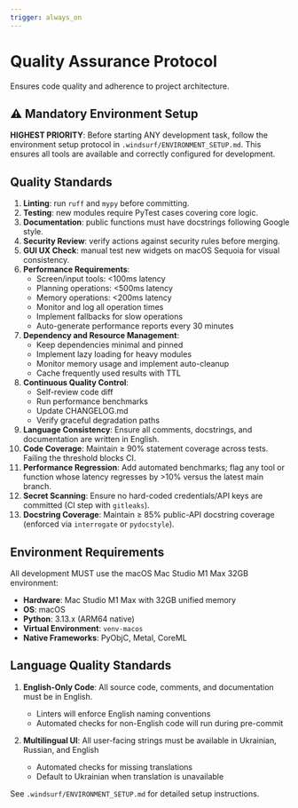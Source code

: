 ```yaml
---
trigger: always_on
---
```


# Quality Assurance Protocol

Ensures code quality and adherence to project architecture.

## ⚠️ Mandatory Environment Setup

**HIGHEST PRIORITY**: Before starting ANY development task, follow the environment setup protocol in `.windsurf/ENVIRONMENT_SETUP.md`. This ensures all tools are available and correctly configured for development.

## Quality Standards

1. **Linting**: run `ruff` and `mypy` before committing.
2. **Testing**: new modules require PyTest cases covering core logic.
3. **Documentation**: public functions must have docstrings following Google style.
4. **Security Review**: verify actions against security rules before merging.
5. **GUI UX Check**: manual test new widgets on macOS Sequoia for visual consistency.
6. **Performance Requirements**:
   - Screen/input tools: <100ms latency
   - Planning operations: <500ms latency
   - Memory operations: <200ms latency
   - Monitor and log all operation times
   - Implement fallbacks for slow operations
   - Auto-generate performance reports every 30 minutes
7. **Dependency and Resource Management**:
   - Keep dependencies minimal and pinned
   - Implement lazy loading for heavy modules
   - Monitor memory usage and implement auto-cleanup
   - Cache frequently used results with TTL
8. **Continuous Quality Control**:
   - Self-review code diff
   - Run performance benchmarks
   - Update CHANGELOG.md
   - Verify graceful degradation paths
9. **Language Consistency**: Ensure all comments, docstrings, and documentation are written in English.
10. **Code Coverage**: Maintain ≥ 90% statement coverage across tests. Failing the threshold blocks CI.
11. **Performance Regression**: Add automated benchmarks; flag any tool or function whose latency regresses by >10% versus the latest main branch.
12. **Secret Scanning**: Ensure no hard-coded credentials/API keys are committed (CI step with `gitleaks`).
13. **Docstring Coverage**: Maintain ≥ 85% public-API docstring coverage (enforced via `interrogate` or `pydocstyle`).

## Environment Requirements

All development MUST use the macOS Mac Studio M1 Max 32GB environment:
- **Hardware**: Mac Studio M1 Max with 32GB unified memory
- **OS**: macOS
- **Python**: 3.13.x (ARM64 native)
- **Virtual Environment**: `venv-macos`
- **Native Frameworks**: PyObjC, Metal, CoreML

## Language Quality Standards

1. **English-Only Code**: All source code, comments, and documentation must be in English.
   - Linters will enforce English naming conventions
   - Automated checks for non-English code will run during pre-commit

2. **Multilingual UI**: All user-facing strings must be available in Ukrainian, Russian, and English
   - Automated checks for missing translations
   - Default to Ukrainian when translation is unavailable

See `.windsurf/ENVIRONMENT_SETUP.md` for detailed setup instructions.
